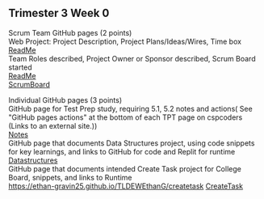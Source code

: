 ## Trimester 3 Week 0 
Scrum Team GitHub pages (2 points)
<br>
Web Project: Project Description, Project Plans/Ideas/Wires, Time box
<br>
<a href="https://github.com/Ethan-Gravin25/TLDEW/blob/main/README.md"> ReadMe</a>
<br>
Team Roles described, Project Owner or Sponsor described, Scrum Board started
<br>
<a href="https://github.com/Ethan-Gravin25/TLDEW/blob/main/README.md"> ReadMe</a>
<br>
<a href="https://github.com/Ethan-Gravin25/TLDEW/projects/1"> ScrumBoard</a>
<br>

Individual GitHub pages (3 points)
<br>
GitHub page for Test Prep study, requiring 5.1, 5.2 notes and actions( See "GitHub pages actions" at the bottom of each TPT page on cspcoders (Links to an external site.))
<br>
<a href="https://ethan-gravin25.github.io/TLDEWEthanG/notes"> Notes</a>
<br>
GitHub page that documents Data Structures project, using code snippets for key learnings, and links to  GitHub for code and Replit for runtime
<br>
<a href="https://ethan-gravin25.github.io/TLDEWEthanG/datastructures"> Datastructures</a>
<br>
GitHub page that documents intended Create Task project for College Board, snippets, and links to Runtime
<br>
https://ethan-gravin25.github.io/TLDEWEthanG/createtask
<a href="https://ethan-gravin25.github.io/TLDEWEthanG/createtask"> CreateTask</a>
